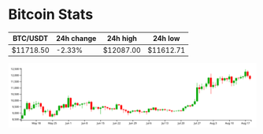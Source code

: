 # Bitcoin Stats

BTC/USDT|24h change|24h high|24h low|
|---|---|---|---|
|$11718.50|-2.33%|$12087.00|$11612.71|

<img src="./chart.svg">
